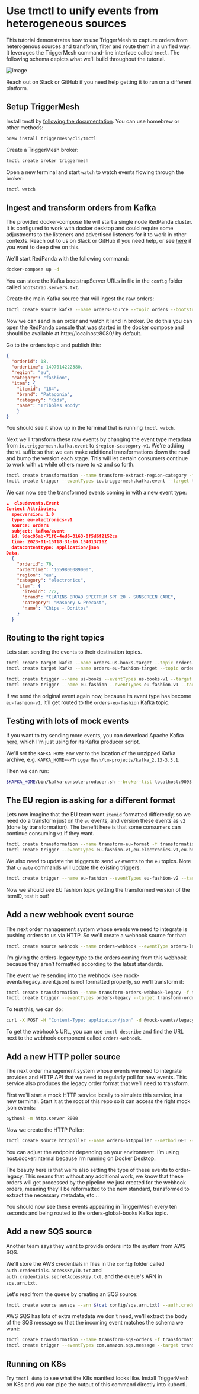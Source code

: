 # Use tmctl to unify events from heterogeneous sources

This tutorial demonstrates how to use TriggerMesh to capture orders from heterogenous sources and transform, filter and route them in a unified way. It leverages the TriggerMesh command-line interface called `tmctl`. The following schema depicts what we'll build throughout the tutorial.

![image](schema.png)

Reach out on Slack or GitHub if you need help getting it to run on a different platform.

## Setup TriggerMesh

Install tmctl by [following the documentation](https://docs.triggermesh.io/get-started/quickstart/). You can use homebrew or other methods:

```sh
brew install triggermesh/cli/tmctl

```

Create a TriggerMesh broker:

```sh
tmctl create broker triggermesh
```

Open a new terminal and start `watch` to watch events flowing through the broker:

```sh
tmctl watch
```

## Ingest and transform orders from Kafka

The provided docker-compose file will start a single node RedPanda cluster. It is configured to work with docker desktop and could require some adjustments to the listeners and advertised listeners for it to work in other contexts. Reach out to us on Slack or GitHub if you need help, or see [here](https://www.confluent.io/blog/kafka-listeners-explained/) if you want to deep dive on this.

We'll start RedPanda with the following command:

```sh
docker-compose up -d
```

You can store the Kafka bootstrapServer URLs in file in the `config` folder called `bootstrap.servers.txt`.

Create the main Kafka source that will ingest the raw orders:

```sh
tmctl create source kafka --name orders-source --topic orders --bootstrapServers $(cat config/bootstrap.servers.txt) --groupID mygroup
```

Now we can send in an order and watch it land in broker. Do do this you can open the RedPanda console that was started in the docker compose and should be available at http://localhost:8080/ by default.

Go to the orders topic and publish this:

```json
{
  "orderid": 18,
  "ordertime": 1497014222380,
  "region": "eu",
  "category": "fashion",
  "item": {
    "itemid": "184",
    "brand": "Patagonia",
    "category": "Kids",
    "name": "Tribbles Hoody"
	}
}
```

You should see it show up in the terminal that is running `tmctl watch`.

Next we'll transform these raw events by changing the event type metadata from `io.triggermesh.kafka.event` to `$region-$category-v1`. We're adding the `v1` suffix so that we can make additional transformations down the road and bump the version each stage. This will let certain consumers continue to work with `v1` while others move to `v2` and so forth.

```sh
tmctl create transformation --name transform-extract-region-category -f transformations/orders-add-region-category.yaml
tmctl create trigger --eventTypes io.triggermesh.kafka.event --target transform-extract-region-category
```

We can now see the transformed events coming in with a new event type:

```json
☁️  cloudevents.Event
Context Attributes,
  specversion: 1.0
  type: eu-electronics-v1
  source: orders
  subject: kafka/event
  id: 9dec95ab-71f6-4ed6-8163-0f5d6f2152ca
  time: 2023-01-15T18:31:16.154013716Z
  datacontenttype: application/json
Data,
  {
    "orderid": 76,
    "ordertime": "1659806089000",
    "region": "eu",
    "category": "electronics",
    "item": {
      "itemid": 722,
      "brand": "CLARINS BROAD SPECTRUM SPF 20 - SUNSCREEN CARE",
      "category": "Masonry & Precast",
      "name": "Chips - Doritos"
    }
  }
```

## Routing to the right topics
Lets start sending the events to their destination topics.

```sh
tmctl create target kafka --name orders-us-books-target --topic orders-us-books --bootstrapServers $(cat config/bootstrap.servers.txt)
tmctl create target kafka --name orders-eu-fashion-target --topic orders-eu-fashion --bootstrapServers $(cat config/bootstrap.servers.txt)

tmctl create trigger --name us-books --eventTypes us-books-v1 --target orders-us-books-target
tmctl create trigger --name eu-fashion --eventTypes eu-fashion-v1 --target orders-eu-fashion-target
```

If we send the original event again now, because its event type has become `eu-fashion-v1`, it’ll get routed to the `orders-eu-fashion` Kafka topic.

## Testing with lots of mock events

If you want to try sending more events, you can download Apache Kafka [here](https://kafka.apache.org/quickstart), which I'm just using for its Kafka producer script.

We'll set the `KAFKA_HOME` env var to the location of the unzipped Kafka archive, e.g. `KAFKA_HOME=~/TriggerMesh/tm-projects/kafka_2.13-3.3.1`.

Then we can run:

```sh
$KAFKA_HOME/bin/kafka-console-producer.sh --broker-list localhost:9093 --topic orders < mock-events/10_generated_mock_events.json
```

## The EU region is asking for a different format

Lets now imagine that the EU team want `itemid` formatted differently, so we need do a transform just on the `eu` events, and version these events as `v2` (done by transformation). The benefit here is that some consumers can continue consuming `v1` if they want.

```sh
tmctl create transformation --name transform-eu-format -f transformations/orders-eu-format.yaml
tmctl create trigger --eventTypes eu-fashion-v1,eu-electronics-v1,eu-books-v1,eu-groceries-v1,eu-pharma-v1 --target transform-eu-format
```

We also need to update the triggers to send `v2` events to the `eu` topics. Note that `create` commands will update the existing triggers.

```sh
tmctl create trigger --name eu-fashion --eventTypes eu-fashion-v2 --target orders-eu-fashion-target
```

Now we should see EU fashion topic getting the transformed version of the itemID, test it out!

## Add a new webhook event source

The next order management system whose events we need to integrate is pushing orders to us via HTTP. So we'll create a webhook source for that:

```sh
tmctl create source webhook --name orders-webhook --eventType orders-legacy
```

I’m giving the orders-legacy type to the orders coming from this webhook because they aren’t formatted according to the latest standards.

The event we're sending into the webhook (see mock-events/legacy_event.json) is not formatted properly, so we'll transform it:

```sh
tmctl create transformation --name transform-orders-webhook-legacy -f transformations/orders-webhook-legacy.yaml
tmctl create trigger --eventTypes orders-legacy --target transform-orders-webhook-legacy
```

To test this, we can do:

```sh
curl -X POST -H "Content-Type: application/json" -d @mock-events/legacy_event.json <webhook URL>
```

To get the webhook’s URL, you can use `tmctl describe` and find the URL next to the webhook component called `orders-webhook`.

## Add a new HTTP poller source

The next order management system whose events we need to integrate provides and HTTP API that we need to regularly poll for new events. This service also produces the legacy order format that we’ll need to transform.

First we'll start a mock HTTP service locally to simulate this service, in a new terminal. Start it at the root of this repo so it can access the right mock json events:

```sh
python3 -m http.server 8000
```

Now we create the HTTP Poller:

```sh
tmctl create source httppoller --name orders-httppoller --method GET --endpoint http://host.docker.internal:8000/mock-events/legacy_event.json --interval 10s --eventType orders-legacy
```

You can adjust the endpoint depending on your environment. I’m using host.docker.internal because I’m running on Docker Desktop.

The beauty here is that we’re also setting the type of these events to order-legacy. This means that without any additional work, we know that these orders will get processed by the pipeline we just created for the webhook orders, meaning they’ll be reformatted to the new standard, transformed to extract the necessary metadata, etc…

You should now see these events appearing in TriggerMesh every ten seconds and being routed to the orders-global-books Kafka topic.


## Add a new SQS source

Another team says they want to provide orders into the system from AWS SQS.

We'll store the AWS credentials in files in the `config` folder called `auth.credentials.accessKeyID.txt` and `auth.credentials.secretAccessKey.txt`, and the queue's ARN in `sqs.arn.txt`.

Let's read from the queue by creating an SQS source:

```sh
tmctl create source awssqs --arn $(cat config/sqs.arn.txt) --auth.credentials.accessKeyID $(cat config/auth.credentials.accessKeyID.txt) --auth.credentials.secretAccessKey $(cat config/auth.credentials.secretAccessKey.txt)
```

AWS SQS has lots of extra metadata we don't need, we'll extract the body of the SQS message so that the incoming event matches the schema we want:

```sh
tmctl create transformation --name transform-sqs-orders -f transformations/orders-transform-sqs.yaml
tmctl create trigger --eventTypes com.amazon.sqs.message --target transform-sqs-orders
```

## Running on K8s

Try `tmctl dump` to see what the K8s manifest looks like. Install TriggerMesh on K8s and you can pipe the output of this command directly into kubectl.
